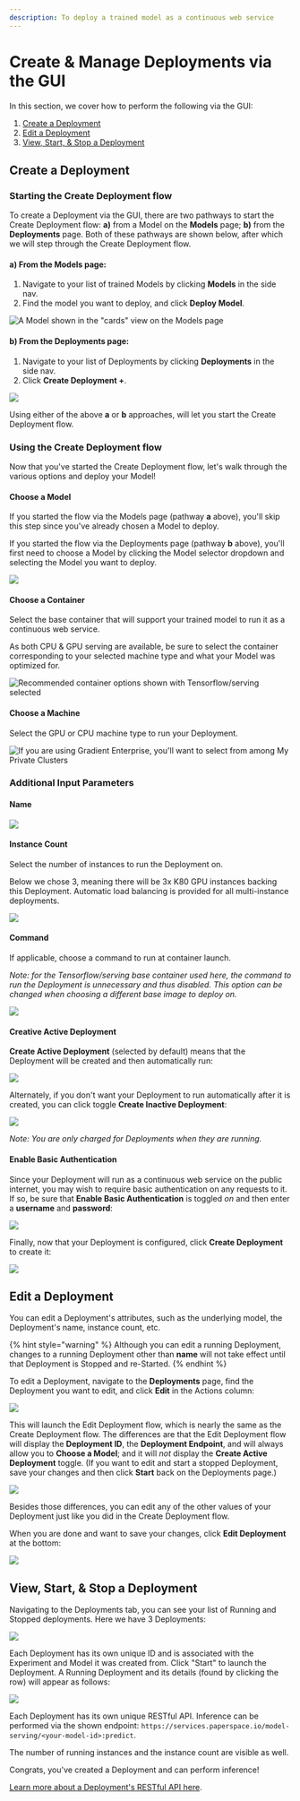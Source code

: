 ```yaml
---
description: To deploy a trained model as a continuous web service
---
```


# Create & Manage Deployments via the GUI

In this section, we cover how to perform the following via the GUI:

1. [Create a Deployment](create-a-deployment-ui.md#starting-the-create-deployment-flow)
2. [Edit a Deployment](create-a-deployment-ui.md#edit-a-deployment)
3. [View, Start, & Stop a Deployment](create-a-deployment-ui.md#viewing-starting-and-stopping-deployments)

## Create a Deployment

### Starting the Create Deployment flow

To create a Deployment via the GUI, there are two pathways to start the Create Deployment flow: **a\)** from a Model on the **Models** page; **b\)** from the **Deployments** page. Both of these pathways are shown below, after which we will step through the Create Deployment flow.

#### a\) From the Models page:

1. Navigate to your list of trained Models by clicking **Models** in the side nav.
2. Find the model you want to deploy, and click **Deploy Model**.

![A Model shown in the &quot;cards&quot; view on the Models page](../.gitbook/assets/deploy-model-from-model.png)

#### b\) From the Deployments page:

1. Navigate to your list of Deployments by clicking **Deployments** in the side nav.
2. Click **Create Deployment +**.

![](../.gitbook/assets/create-deployment-from-deployments.png)

Using either of the above **a** or **b** approaches, will let you start the Create Deployment flow.

### Using the Create Deployment flow

Now that you've started the Create Deployment flow, let's walk through the various options and deploy your Model!

#### Choose a Model

If you started the flow via the Models page \(pathway **a** above\), you'll skip this step since you've already chosen a Model to deploy.

If you started the flow via the Deployments page \(pathway **b** above\), you'll first need to choose a Model by clicking the Model selector dropdown and selecting the Model you want to deploy.

![](../.gitbook/assets/create-deployment-header.png)

#### Choose a Container

Select the base container that will support your trained model to run it as a continuous web service.

As both CPU & GPU serving are available, be sure to select the container corresponding to your selected machine type and what your Model was optimized for.

![Recommended container options shown with Tensorflow/serving selected](../.gitbook/assets/screen-shot-2019-12-31-at-1.59.11-pm.png)

#### Choose a Machine

Select the GPU or CPU machine type to run your Deployment.

![If you are using Gradient Enterprise, you&apos;ll want to select from among My Private Clusters](../.gitbook/assets/screen-shot-2019-12-31-at-1.59.02-pm.png)

### Additional Input Parameters

#### Name

![](../.gitbook/assets/screen-shot-2019-12-31-at-2.06.14-pm.png)

#### **Instance Count**

Select the number of instances to run the Deployment on.

Below we chose 3, meaning there will be 3x K80 GPU instances backing this Deployment. Automatic load balancing is provided for all multi-instance deployments.

![](../.gitbook/assets/screen-shot-2019-12-31-at-2.10.15-pm.png)

#### **Command**

If applicable, choose a command to run at container launch.

_Note: for the Tensorflow/serving base container used here, the command to run the Deployment is unnecessary and thus disabled. This option can be changed when choosing a different base image to deploy on._

![](../.gitbook/assets/screen-shot-2019-12-31-at-2.06.32-pm.png)

#### Creative Active Deployment

**Create Active Deployment** \(selected by default\) means that the Deployment will be created and then automatically run:

![](../.gitbook/assets/screen-shot-2019-12-31-at-2.15.49-pm.png)

Alternately, if you don't want your Deployment to run automatically after it is created, you can click toggle **Create Inactive Deployment**:

![](../.gitbook/assets/screen-shot-2019-06-24-at-8.17.48-pm.png)

_Note: You are only charged for Deployments when they are running._

#### Enable Basic Authentication

Since your Deployment will run as a continuous web service on the public internet, you may wish to require basic authentication on any requests to it. If so, be sure that **Enable Basic Authentication** is toggled _on_ and then enter a **username** and **password**:

![](../.gitbook/assets/screen-shot-2019-12-31-at-2.37.18-pm.png)

Finally, now that your Deployment is configured, click **Create Deployment** to create it:

![](../.gitbook/assets/create%20%282%29.png)

## Edit a Deployment

You can edit a Deployment's attributes, such as the underlying model, the Deployment's name, instance count, etc.

{% hint style="warning" %}
Although you can edit a running Deployment, changes to a running Deployment other than **name** will not take effect until that Deployment is Stopped and re-Started.
{% endhint %}

To edit a Deployment, navigate to the **Deployments** page, find the Deployment you want to edit, and click **Edit** in the Actions column:

![](../.gitbook/assets/screen-shot-2019-12-31-at-2.44.20-pm.png)

This will launch the Edit Deployment flow, which is nearly the same as the Create Deployment flow. The differences are that the Edit Deployment flow will display the **Deployment ID**, the **Deployment Endpoint**, and will always allow you to **Choose a Model**; and it will _not_ display the **Create Active Deployment** toggle. \(If you want to edit and start a stopped Deployment, save your changes and then click **Start** back on the Deployments page.\)

![](../.gitbook/assets/screen-shot-2019-12-31-at-3.08.58-pm.png)

Besides those differences, you can edit any of the other values of your Deployment just like you did in the Create Deployment flow.

When you are done and want to save your changes, click **Edit Deployment** at the bottom:

![](../.gitbook/assets/edit.png)

## View, Start, & Stop a Deployment

Navigating to the Deployments tab, you can see your list of Running and Stopped deployments. Here we have 3 Deployments:

![](../.gitbook/assets/screen-shot-2019-06-24-at-8.25.05-pm.png)

Each Deployment has its own unique ID and is associated with the Experiment and Model it was created from. Click "Start" to launch the Deployment. A Running Deployment and its details \(found by clicking the row\) will appear as follows:

![](../.gitbook/assets/screen-shot-2019-06-24-at-8.37.24-pm.png)

Each Deployment has its own unique RESTful API. Inference can be performed via the shown endpoint: `https://services.paperspace.io/model-serving/<your-model-id>:predict`.

The number of running instances and the instance count are visible as well.

Congrats, you've created a Deployment and can perform inference!

[Learn more about a Deployment's RESTful API here](deployment-restful-api.md).

